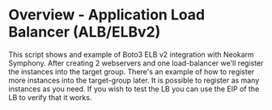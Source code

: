 # Overview - Application Load Balancer (ALB/ELBv2)
This script shows and example of Boto3 ELB v2 integration with Neokarm Symphony.
After creating 2 webservers and one load-balancer we'll register the instances into the target group.
There's an example of how to register more instances into the target-group later.
It is possible to register as many instances as you need.
If you wish to test the LB you can use the EIP of the LB to verify that it works. 
